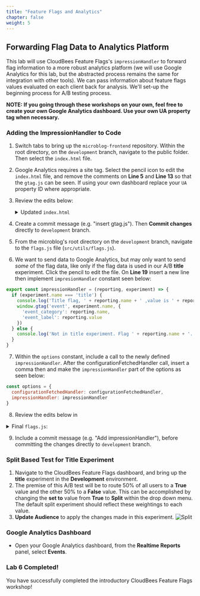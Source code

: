 ```yaml
---
title: "Feature Flags and Analytics"
chapter: false
weight: 5
--- 
```


## Forwarding Flag Data to Analytics Platform
This lab will use CloudBees Feature Flags's `impressionHandler` to forward flag information to a more robust analytics platform (we will use Google Analytics for this lab, but the abstracted process remains the same for integration with other tools). We can pass information about feature flags values evaluated on each client back for analysis. We'll set-up the beginning process for A/B testing process.

**NOTE: If you going through these workshops on your own, feel free to create your own Google Analytics dashboard. Use your own UA property tag when necessary.**


### Adding the ImpressionHandler to Code

1. Switch tabs to bring up the `microblog-frontend` repository. Within the root directory, on the `development` branch, navigate to the public folder. Then select the `index.html` file.
2. Google Analytics requires a site tag. Select the pencil icon to edit the `index.html` file, and remove the comments on **Line 5** and **Line 13** so that the `gtag.js` can be seen. If using your own dashboard replace your `UA` property ID where appropriate.
3. Review the edits below:
   <details><summary>Updated <code>index.html</code></summary>
   
   ```html
   <!DOCTYPE html>
   <html lang="en">
   <head>
       <!-- Global site tag (gtag.js) - Google Analytics -->
       <script async src="https://www.googletagmanager.com/gtag/js?id=UA-165275127-1"></script>
       <script>
           window.dataLayer = window.dataLayer || [];
           function gtag(){dataLayer.push(arguments);}
           gtag('js', new Date());
           gtag('config', 'UA-165275127-1');
       </script>
       <meta charset="utf-8">
       <meta http-equiv="X-UA-Compatible" content="IE=edge">
       <meta name="viewport" content="width=device-width,initial-scale=1.0">
       <link rel="icon" href="<%= BASE_URL %>favicon.ico">
       <title>microblog</title>
       <link rel="stylesheet" href="https://use.fontawesome.com/releases/v5.2.0/css/all.css">
   </head>
   <body>
   <noscript>
       <strong>We're sorry but microblog-frontend doesn't work properly without JavaScript enabled. Please enable it to
           continue.</strong>
   </noscript>
   <div id="app"></div>
   <!-- built files will be auto injected -->
   </body>
   </html>
   ```
   </details>

4. Create a commit message (e.g. "insert gtag.js"). Then **Commit changes** directly to `development` branch.
5. From the microblog's root directory on the `development` branch, navigate to the `flags.js` file (`src/utils/flags.js`).
6. We want to send data to Google Analytics, but may only want to send _some_ of the flag data, like only if the flag data is used in our A/B **title** experiment. Click the pencil to edit the file. On **Line 19** insert a new line then implement `impresionHandler` constant seen below:
```javascript
export const impressionHandler = (reporting, experiment) => {
  if (experiment.name === 'title') {
    console.log('Title flag, ' + reporting.name + ' ,value is ' + reporting.value)
    window.gtag('event', experiment.name, {
      'event_category': reporting.name,
      'event_label': reporting.value
    })
  } else {
    console.log('Not in title experiment. Flag ' + reporting.name + '. default value ' + reporting.value + ' was used')
  }
}
```

7. Within the `options` constant, include a call to the newly defined `impressionHandler`. After the configurationFetchedHandler call, insert a comma then and make the `impressionHandler` part of the options as seen below:
```javascript
const options = {
  configurationFetchedHandler: configurationFetchedHandler,
  impressionHandler: impressionHandler
}
```

8. Review the edits below in
<details><summary>Final <code>flags.js</code>:</summary>

```javascript
import Rox from 'rox-browser'
import store from '../store'
import { betaAccess } from './users'

export const Flags = {
  sidebar: new Rox.Flag(false),
  title: new Rox.Flag(false)
}

export const configurationFetchedHandler = fetcherResults => {
  console.log('The configuration status is: ' + fetcherResults.fetcherStatus)
  if (fetcherResults.hasChanges && fetcherResults.fetcherStatus === 'APPLIED_FROM_NETWORK') {
    window.location.reload(false)
  } else if (fetcherResults.fetcherStatus === 'ERROR_FETCH_FAILED') {
    console.log('Error occured! Details are: ' + fetcherResults.errorDetails)
  }
}

export const impressionHandler = (reporting, experiment) => {
  if (experiment.name === 'title') {
    console.log('Title flag, ' + reporting.name + ' ,value is ' + reporting.value)
    window.gtag('event', experiment.name, {
      'event_category': reporting.name,
      'event_label': reporting.value
    })
  } else {
    console.log('Not in title experiment. Flag ' + reporting.name + '. default value ' + reporting.value + ' was used')
  }
}

async function initRollout () {
  const options = {
    configurationFetchedHandler: configurationFetchedHandler,
    impressionHandler: impressionHandler
  }
  Rox.setCustomBooleanProperty('isLoggedIn', store.getters.isLoggedIn)
  Rox.setCustomBooleanProperty('hasBetaAccess', betaAccess())
  Rox.register('default', Flags)
  await Rox.setup(process.env.VUE_APP_ROLLOUT_KEY, options)
}

initRollout().then(function () {
  console.log('Done loading Rollout')
})
```
</details>

9. Include a commit message (e.g. "Add impressionHandler"), before committing the changes directly to `development` branch.

### Split Based Test for Title Experiment

1. Navigate to the CloudBees Feature Flags dashboard, and bring up the **title** experiment in the **Development** environment.
2. The premise of this A/B test will be to route 50% of all users to a **True** value and the other 50% to a **False** value. This can be accomplished by changing the **set to** value from **True** to **Split** within the drop down menu. The default split experiment should reflect these weightings to each value.
3. **Update Audience** to apply the changes made in this experiment. ![Split](images/split.png?width=50pc)

### Google Analytics Dashboard

* Open your Google Analytics dashboard, from the **Realtime Reports** panel, select **Events**.

### Lab 6 Completed!
You have successfully completed the introductory CloudBees Feature Flags workshop!
